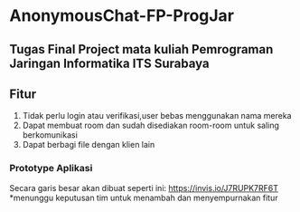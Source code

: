# AnonymousChat-FP-ProgJar

## Tugas Final Project mata kuliah Pemrograman Jaringan Informatika ITS Surabaya

## Fitur

1. Tidak perlu login atau verifikasi,user bebas menggunakan nama mereka
1. Dapat membuat room dan sudah disediakan room-room untuk saling berkomunikasi
1. Dapat berbagi file dengan klien lain

### Prototype Aplikasi

Secara garis besar akan dibuat seperti ini: https://invis.io/J7RUPK7RF6T
\*menunggu keputusan tim untuk menambah dan menyempurnakan fitur
